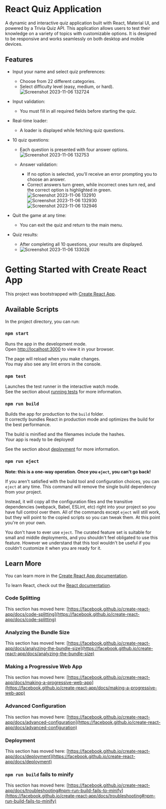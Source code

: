 # React Quiz Application

A dynamic and interactive quiz application built with React, Material UI, and powered by a Trivia Quiz API. This application allows users to test their knowledge on a variety of topics with customizable options. It is designed to be responsive and works seamlessly on both desktop and mobile devices.

## Features

- Input your name and select quiz preferences:
  - Choose from 22 different categories.
  - Select difficulty level (easy, medium, or hard).
    ![Screenshot 2023-11-06 132724](https://github.com/andjelaa29/react-quiz-app/assets/93537835/a2df4cf5-5f59-4b40-8cc4-ec08f45cf1cd)

- Input validation:
  - You must fill in all required fields before starting the quiz.
- Real-time loader:
  - A loader is displayed while fetching quiz questions.
- 10 quiz questions:
  - Each question is presented with four answer options.
    ![Screenshot 2023-11-06 132753](https://github.com/andjelaa29/react-quiz-app/assets/93537835/03f44b2e-a40d-41ae-b135-ea06fc369dd8)

  - Answer validation:
    - If no option is selected, you'll receive an error prompting you to choose an answer.
    - Correct answers turn green, while incorrect ones turn red, and the correct option is highlighted in green.
      ![Screenshot 2023-11-06 132910](https://github.com/andjelaa29/react-quiz-app/assets/93537835/f6f4372a-ee4e-4b28-a33e-1e9eb6fe7197)
      ![Screenshot 2023-11-06 132930](https://github.com/andjelaa29/react-quiz-app/assets/93537835/2d139066-e5d1-4e25-8290-f8d9d1e901ec) 
      ![Screenshot 2023-11-06 132946](https://github.com/andjelaa29/react-quiz-app/assets/93537835/a7ae1cf2-9974-4778-b2bb-aa6da4a14852)



- Quit the game at any time:
  - You can exit the quiz and return to the main menu.
- Quiz results:
  - After completing all 10 questions, your results are displayed.
  - ![Screenshot 2023-11-06 133026](https://github.com/andjelaa29/react-quiz-app/assets/93537835/073ef362-2e2f-4480-90f8-00b8dd12ade0)


# Getting Started with Create React App

This project was bootstrapped with [Create React App](https://github.com/facebook/create-react-app).

## Available Scripts

In the project directory, you can run:

### `npm start`

Runs the app in the development mode.\
Open [http://localhost:3000](http://localhost:3000) to view it in your browser.

The page will reload when you make changes.\
You may also see any lint errors in the console.

### `npm test`

Launches the test runner in the interactive watch mode.\
See the section about [running tests](https://facebook.github.io/create-react-app/docs/running-tests) for more information.

### `npm run build`

Builds the app for production to the `build` folder.\
It correctly bundles React in production mode and optimizes the build for the best performance.

The build is minified and the filenames include the hashes.\
Your app is ready to be deployed!

See the section about [deployment](https://facebook.github.io/create-react-app/docs/deployment) for more information.

### `npm run eject`

**Note: this is a one-way operation. Once you `eject`, you can't go back!**

If you aren't satisfied with the build tool and configuration choices, you can `eject` at any time. This command will remove the single build dependency from your project.

Instead, it will copy all the configuration files and the transitive dependencies (webpack, Babel, ESLint, etc) right into your project so you have full control over them. All of the commands except `eject` will still work, but they will point to the copied scripts so you can tweak them. At this point you're on your own.

You don't have to ever use `eject`. The curated feature set is suitable for small and middle deployments, and you shouldn't feel obligated to use this feature. However we understand that this tool wouldn't be useful if you couldn't customize it when you are ready for it.

## Learn More

You can learn more in the [Create React App documentation](https://facebook.github.io/create-react-app/docs/getting-started).

To learn React, check out the [React documentation](https://reactjs.org/).

### Code Splitting

This section has moved here: [https://facebook.github.io/create-react-app/docs/code-splitting](https://facebook.github.io/create-react-app/docs/code-splitting)

### Analyzing the Bundle Size

This section has moved here: [https://facebook.github.io/create-react-app/docs/analyzing-the-bundle-size](https://facebook.github.io/create-react-app/docs/analyzing-the-bundle-size)

### Making a Progressive Web App

This section has moved here: [https://facebook.github.io/create-react-app/docs/making-a-progressive-web-app](https://facebook.github.io/create-react-app/docs/making-a-progressive-web-app)

### Advanced Configuration

This section has moved here: [https://facebook.github.io/create-react-app/docs/advanced-configuration](https://facebook.github.io/create-react-app/docs/advanced-configuration)

### Deployment

This section has moved here: [https://facebook.github.io/create-react-app/docs/deployment](https://facebook.github.io/create-react-app/docs/deployment)

### `npm run build` fails to minify

This section has moved here: [https://facebook.github.io/create-react-app/docs/troubleshooting#npm-run-build-fails-to-minify](https://facebook.github.io/create-react-app/docs/troubleshooting#npm-run-build-fails-to-minify)
